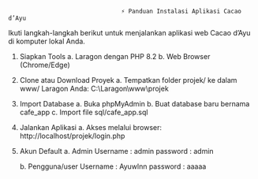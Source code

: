                                     ⚡ Panduan Instalasi Aplikasi Cacao d’Ayu
Ikuti langkah-langkah berikut untuk menjalankan aplikasi web Cacao d’Ayu di komputer lokal Anda.

1. Siapkan Tools
    a. Laragon dengan PHP 8.2
    b. Web Browser (Chrome/Edge)
2. Clone atau Download Proyek
    a. Tempatkan folder projek/ ke dalam www/ Laragon Anda:
        C:\Laragon\www\projek
3. Import Database
    a. Buka phpMyAdmin
    b. Buat database baru bernama cafe_app
    c. Import file sql/cafe_app.sql
4. Jalankan Aplikasi
    a. Akses melalui browser:
        http://localhost/projek/login.php
5. Akun Default
    a. Admin
        Username : admin
        password : admin
    
    b. Pengguna/user
        Username : Ayuwlnn
        password : aaaaa
